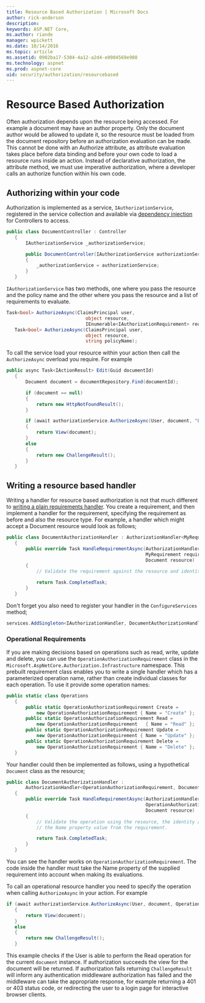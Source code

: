 ```yaml
---
title: Resource Based Authorization | Microsoft Docs
author: rick-anderson
description: 
keywords: ASP.NET Core,
ms.author: riande
manager: wpickett
ms.date: 10/14/2016
ms.topic: article
ms.assetid: 0902ba17-5304-4a12-a2d4-e0904569e988
ms.technology: aspnet
ms.prod: aspnet-core
uid: security/authorization/resourcebased
---
```

# Resource Based Authorization

<a name=security-authorization-resource-based></a>

Often authorization depends upon the resource being accessed. For example a document may have an author property. Only the document author would be allowed to update it, so the resource must be loaded from the document repository before an authorization evaluation can be made. This cannot be done with an Authorize attribute, as attribute evaluation takes place before data binding and before your own code to load a resource runs inside an action. Instead of declarative authorization, the attribute method, we must use imperative authorization, where a developer calls an authorize function within his own code.

## Authorizing within your code

Authorization is implemented as a service, `IAuthorizationService`, registered in the service collection and available via [dependency injection](../../fundamentals/dependency-injection.md#fundamentals-dependency-injection) for Controllers to access.

````csharp
public class DocumentController : Controller
   {
       IAuthorizationService _authorizationService;

       public DocumentController(IAuthorizationService authorizationService)
       {
           _authorizationService = authorizationService;
       }
   }
   ````

`IAuthorizationService` has two methods, one where you pass the resource and the policy name and the other where you pass the resource and a list of requirements to evaluate.

````csharp
Task<bool> AuthorizeAsync(ClaimsPrincipal user,
                             object resource,
                             IEnumerable<IAuthorizationRequirement> requirements);
   Task<bool> AuthorizeAsync(ClaimsPrincipal user,
                             object resource,
                             string policyName);
   ````

<a name=security-authorization-resource-based-imperative></a>

To call the service load your resource within your action then call the `AuthorizeAsync` overload you require. For example

````csharp
public async Task<IActionResult> Edit(Guid documentId)
   {
       Document document = documentRepository.Find(documentId);

       if (document == null)
       {
           return new HttpNotFoundResult();
       }

       if (await authorizationService.AuthorizeAsync(User, document, "EditPolicy"))
       {
           return View(document);
       }
       else
       {
           return new ChallengeResult();
       }
   }
   ````

## Writing a resource based handler

Writing a handler for resource based authorization is not that much different to [writing a plain requirements handler](policies.md#security-authorization-policies-based-authorization-handler). You create a requirement, and then implement a handler for the requirement, specifying the requirement as before and also the resource type. For example, a handler which might accept a Document resource would look as follows;

````csharp
public class DocumentAuthorizationHandler : AuthorizationHandler<MyRequirement, Document>
   {
       public override Task HandleRequirementAsync(AuthorizationHandlerContext context,
                                                   MyRequirement requirement,
                                                   Document resource)
       {
           // Validate the requirement against the resource and identity.

           return Task.CompletedTask;
       }
   }
   ````

Don't forget you also need to register your handler in the `ConfigureServices` method;

````csharp
services.AddSingleton<IAuthorizationHandler, DocumentAuthorizationHandler>();
   ````

### Operational Requirements

If you are making decisions based on operations such as read, write, update and delete, you can use the `OperationAuthorizationRequirement` class in the `Microsoft.AspNetCore.Authorization.Infrastructure` namespace. This prebuilt requirement class enables you to write a single handler which has a parameterized operation name, rather than create individual classes for each operation. To use it provide some operation names:

````csharp
public static class Operations
   {
       public static OperationAuthorizationRequirement Create =
           new OperationAuthorizationRequirement { Name = "Create" };
       public static OperationAuthorizationRequirement Read =
           new OperationAuthorizationRequirement   { Name = "Read" };
       public static OperationAuthorizationRequirement Update =
           new OperationAuthorizationRequirement { Name = "Update" };
       public static OperationAuthorizationRequirement Delete =
           new OperationAuthorizationRequirement { Name = "Delete" };
   }
   ````

Your handler could then be implemented as follows, using a hypothetical `Document` class as the resource;

````csharp
public class DocumentAuthorizationHandler :
       AuthorizationHandler<OperationAuthorizationRequirement, Document>
   {
       public override Task HandleRequirementAsync(AuthorizationHandlerContext context,
                                                   OperationAuthorizationRequirement requirement,
                                                   Document resource)
       {
           // Validate the operation using the resource, the identity and
           // the Name property value from the requirement.

           return Task.CompletedTask;
       }
   }
   ````

You can see the handler works on `OperationAuthorizationRequirement`. The code inside the handler must take the Name property of the supplied requirement into account when making its evaluations.

To call an operational resource handler you need to specify the operation when calling `AuthorizeAsync` in your action. For example

````csharp
if (await authorizationService.AuthorizeAsync(User, document, Operations.Read))
   {
       return View(document);
   }
   else
   {
       return new ChallengeResult();
   }
   ````

This example checks if the User is able to perform the Read operation for the current `document` instance. If authorization succeeds the view for the document will be returned. If authorization fails returning `ChallengeResult` will inform any authentication middleware authorization has failed and the middleware can take the appropriate response, for example returning a 401 or 403 status code, or redirecting the user to a login page for interactive browser clients.
